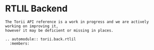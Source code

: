 # RTLIL Backend

```{warning}
The Torii API reference is a work in progress and we are actively working on improving it,
however it may be deficient or missing in places.
```

```{eval-rst}
.. automodule:: torii.back.rtlil
  :members:

```
